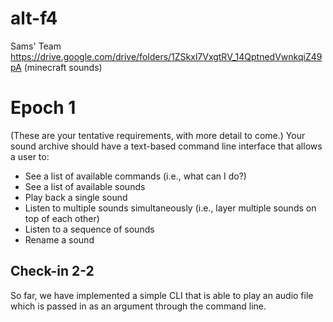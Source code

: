 # alt-f4
Sams' Team
https://drive.google.com/drive/folders/1ZSkxl7VxgtRV_14QptnedVwnkqiZ49pA (minecraft sounds)

# Epoch 1
(These are your tentative requirements, with more detail to come.) Your sound archive should have a text-based command line interface that allows a user to:
- See a list of available commands (i.e., what can I do?)
- See a list of available sounds
- Play back a single sound
- Listen to multiple sounds simultaneously (i.e., layer multiple sounds on top of each other)
- Listen to a sequence of sounds
- Rename a sound


## Check-in 2-2
So far, we have implemented a simple CLI that is able to play an audio file which is passed in as an argument through the command line.
